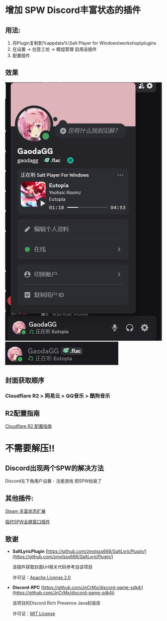 # 增加 SPW Discord丰富状态的插件
## 用法:
1. 将Plugin复制到%appdata%\Salt Player for Windows\workshop\plugins
2. 在设置 → 创意工坊 → 模组管理 启用该插件
3. 配置插件

## 效果
![](./Images/img.png)
![](./Images/img_1.png)

## 封面获取顺序
### **Cloudflare R2 > 网易云 > QQ音乐 > 酷狗音乐**

## R2配置指南
[Cloudflare R2 配置指南](./CLOUDFLARE_R2_SETUP.md)
# **不需要解压!!**

## Discord出现两个SPW的解决方法
Discord左下角用户设置 - 注册游戏 把SPW给毙了

## 其他插件:
[Steam 丰富状态扩展](https://github.com/GaodaGG/SaltSteamPlugin)

[临时SPW全屏窗口插件](https://github.com/GaodaGG/SaltFullPlugin)

## 致谢
* **SaltLyricPlugin** 
    [https://github.com/zmxlsss666/SaltLyricPlugin/](https://github.com/zmxlsss666/SaltLyricPlugin/)
    
    该插件获取封面Url相关代码参考自该项目

    许可证：[Apache License 2.0](https://github.com/Moriafly/spw-workshop-api/blob/main/LICENSE)
* **Discord-RPC**
    [https://github.com/JnCrMx/discord-game-sdk4j](https://github.com/JnCrMx/discord-game-sdk4j)

    该项目的Discord Rich Presence Java封装库

    许可证：[MIT License](https://github.com/JnCrMx/discord-game-sdk4j/blob/master/LICENSE)